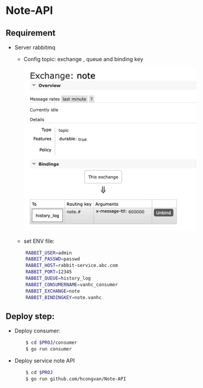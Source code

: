 # Note-API
## Requirement
- Server rabbitmq
    -  Config topic: exchange , queue and binding key

        ![](./rabbitmq-config.png)
    - set ENV file:
    ```zsh
        RABBIT_USER=admin
        RABBIT_PASSWD=passwd
        RABBIT_HOST=rabbit-service.abc.com
        RABBIT_PORT=12345
        RABBIT_QUEUE=history_log
        RABBIT_CONSUMERNAME=vanhc_consumer
        RABBIT_EXCHANGE=note
        RABBIT_BINDINGKEY=note.vanhc
    ```

## Deploy step:
- Deploy consumer:
    ```zsh
        $ cd $PROJ/consumer
        $ go run consumer
    ```
- Deploy service note API
    ```zsh
        $ cd $PROJ
        $ go run github.com/hcongvan/Note-API
    ```
